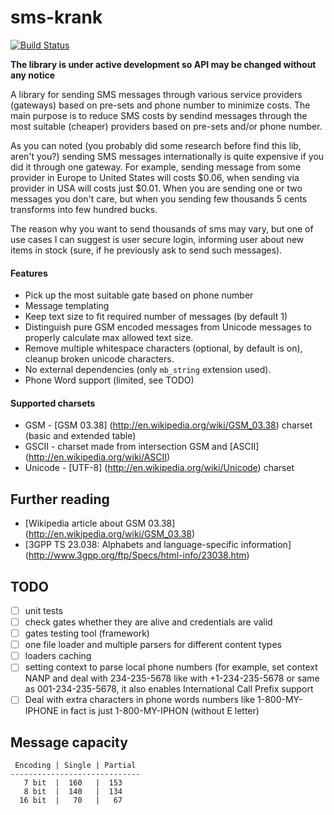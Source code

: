 sms-krank
=========
[![Build Status](https://travis-ci.org/pinepain/sms-krank.png)](https://travis-ci.org/pinepain/sms-krank)

**The library is under active development so API may be changed without any notice**

A library for sending SMS messages through various service providers (gateways) based on pre-sets and phone number to minimize costs.
The main purpose is to reduce SMS costs by sendind messages through the most suitable (cheaper) providers based on pre-sets and/or phone number.

As you can noted (you probably did some research before find this lib, aren't you?) sending SMS messages internationally is quite expensive if you did it through one gateway. For example, sending message from some provider in Europe to United States will costs $0.06, when sending via provider in USA will costs just $0.01. When you are sending one or two messages you don't care, but when you sending few thousands 5 cents transforms into few hundred bucks.

The reason why you want to send thousands of sms may vary, but one of use cases I can suggest is user secure login, informing user about new items in stock (sure, if he previously ask to send such messages).


#### Features

* Pick up the most suitable gate based on phone number
* Message templating
* Keep text size to fit required number of messages (by default 1)
* Distinguish pure GSM encoded messages from Unicode messages to properly calculate max allowed text size.
* Remove multiple whitespace characters (optional, by default is on), cleanup broken unicode characters.
* No external dependencies (only `mb_string` extension used).
* Phone Word support (limited, see TODO)

#### Supported charsets

* GSM - [GSM 03.38] (http://en.wikipedia.org/wiki/GSM_03.38) charset (basic and extended table)
* GSCII - charset made from intersection GSM and [ASCII] (http://en.wikipedia.org/wiki/ASCII)
* Unicode - [UTF-8] (http://en.wikipedia.org/wiki/Unicode) charset

## Further reading

* [Wikipedia article about GSM 03.38] (http://en.wikipedia.org/wiki/GSM_03.38)
* [3GPP TS 23.038: Alphabets and language-specific information] (http://www.3gpp.org/ftp/Specs/html-info/23038.htm)

TODO
----

- [ ] unit tests
- [ ] check gates whether they are alive and credentials are valid
- [ ] gates testing tool (framework)
- [ ] one file loader and multiple parsers for different content types
- [ ] loaders caching
- [ ] setting context to parse local phone numbers (for example, set context NANP and deal with 234-235-5678 like with +1-234-235-5678 or same as 001-234-235-5678, it also enables International Call Prefix support
- [ ] Deal with extra characters in phone words numbers like 1-800-MY-IPHONE in fact is just 1-800-MY-IPHON (without E letter)

Message capacity
----------------
```
 Encoding | Single | Partial
-----------------------------
   7 bit  |  160   |  153
   8 bit  |  140   |  134
  16 bit  |   70   |   67

```